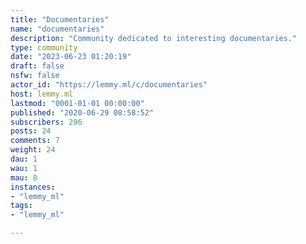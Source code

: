 ```yaml
---
title: "Documentaries" 
name: "documentaries"
description: "Community dedicated to interesting documentaries."
type: community
date: "2023-06-23 01:20:19"
draft: false
nsfw: false
actor_id: "https://lemmy.ml/c/documentaries"
host: lemmy.ml
lastmod: "0001-01-01 00:00:00"
published: "2020-06-29 08:58:52"
subscribers: 296
posts: 24
comments: 7
weight: 24
dau: 1
wau: 1
mau: 8
instances:
- "lemmy_ml"
tags: 
- "lemmy_ml"

---
```

